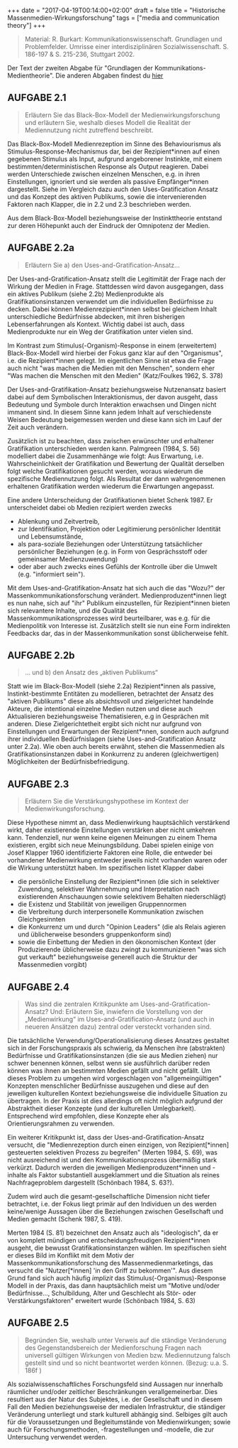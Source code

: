 +++
date = "2017-04-19T00:14:00+02:00"
draft = false
title = "Historische Massenmedien-Wirkungsforschung"
tags = ["media and communication theory"]
+++

<!--
<img src="/media/telephone/Adolphe_Bitard_-_Téléphone.jpg" class="figure"> 
-->

> Material: R. Burkart: Kommunikationswissenschaft. Grundlagen und Problemfelder. Umrisse einer interdisziplinären Sozialwissenschaft. S. 186-197 & S. 215-236, Stuttgart 2002.

<!--more-->

Der Text der zweiten Abgabe für "Grundlagen der Kommunikations- Medientheorie". Die anderen Abgaben findest du [hier](./tags/media-and-communication-theory/)

## AUFGABE 2.1

> Erläutern Sie das Black-Box-Modell der Medienwirkungsforschung und erläutern Sie, weshalb dieses Modell die Realität der Mediennutzung nicht zutreffend beschreibt.

Das Black-Box-Modell Medienrezeption im Sinne des Behaviourismus als Stimulus-Response-Mechanismus dar, bei der Rezipient\*innen auf einen gegebenen Stimulus als Input, aufgrund angeborener Instinkte, mit einem bestimmten/deterministischen Response als Output reagieren. Dabei werden Unterschiede zwischen einzelnen Menschen, e.g. in ihren Einstellungen, ignoriert und sie werden als passive Empfänger\*innen dargestellt. Siehe im Vergleich dazu auch den Uses-Gratification Ansatz und das Konzept des aktiven Publikums, sowie die intervenierenden Faktoren nach Klapper, die in 2.2 und 2.3 beschrieben werden.

Aus dem Black-Box-Modell beziehungsweise der Instinkttheorie entstand zur deren Höhepunkt auch der Eindruck der Omnipotenz der Medien. 

## AUFGABE 2.2a

> Erläutern Sie a) den Uses-and-Gratification-Ansatz... 

Der Uses-and-Gratification-Ansatz stellt die Legitimität der Frage nach der Wirkung der Medien in Frage. Stattdessen wird davon ausgegangen, dass ein aktives Publikum (siehe 2.2b) Medienprodukte als Gratifikationsinstanzen verwendet um die individuellen Bedürfnisse zu decken. Dabei können Medienrezipient\*innen selbst bei gleichem Inhalt unterschiedliche Bedürfnisse abdecken, mit ihren bisherigen Lebenserfahrungen als Kontext. Wichtig dabei ist auch, dass Medienprodukte nur ein Weg der Gratifikation unter vielen sind. 

Im Kontrast zum Stimulus(-Organism)-Response in einem (erweitertem) Black-Box-Modell wird hierbei der Fokus ganz klar auf den "Organismus", i.e. die Rezipient\*innen gelegt. Im eigentlichen Sinne ist etwa die Frage auch nicht "was machen die Medien mit den Menschen", sondern eher "Was machen die Menschen mit den Medien" (Katz/Foulkes 1962, S. 378)

Der Uses-and-Gratifikation-Ansatz beziehungsweise Nutzenansatz basiert dabei auf dem Symbolischen Interaktionismus, der davon ausgeht, dass Bedeutung und Symbole durch Interaktion erwachsen und Dingen nicht immanent sind. In diesem Sinne kann jedem Inhalt auf verschiedenste Weisen Bedeutung beigemessen werden und diese kann sich im Lauf der Zeit auch verändern.

Zusätzlich ist zu beachten, dass zwischen erwünschter und erhaltener Gratifikation unterschieden werden kann. Palmgreen (1984, S. 56) modelliert dabei die Zusammenhänge wie folgt: Aus Erwartung, i.e. Wahrscheinlichkeit der Gratifikation und Bewertung der Qualität derselben folgt welche Gratifikationen gesucht werden, woraus wiederum die spezifische Mediennutzung folgt. Als Resultat der dann wahrgenommenen erhaltenen Gratifikation werden wiederum die Erwartungen angepasst.

Eine andere Unterscheidung der Gratifikationen bietet Schenk 1987. Er unterscheidet dabei ob Medien rezipiert werden zwecks 

* Ablenkung und Zeitvertreib,
* zur Identifikation, Projektion oder Legitimierung persönlicher Identität und Lebensumstände,
* als para-soziale Beziehungen oder Unterstützung tatsächlicher persönlicher Beziehungen (e.g. in Form von Gesprächsstoff oder gemeinsamer Medienzuwendung)
* oder aber auch zwecks eines Gefühls der Kontrolle über die Umwelt (e.g. "informiert sein").

Mit dem Uses-and-Gratifikation-Ansatz hat sich auch die das "Wozu?" der Massenkommunikationsforschung verändert. Medienproduzent\*innen liegt es nun nahe, sich auf "ihr" Publikum einzustellen, für Rezipient\*innen bieten sich relevantere Inhalte, und die Qualität des Massenkommunikationsprozesses wird beurteilbarer, was e.g. für die Medienpolitik von Interesse ist. Zusätzlich stellt sie nun eine Form indirekten Feedbacks dar, das in der Massenkommunikation sonst üblicherweise
fehlt.

## AUFGABE 2.2b

> ... und b) den Ansatz des „aktiven Publikums“

Statt wie im Black-Box-Modell (siehe 2.2a) Rezipient\*innen als passive, Instinkt-bestimmte Entitäten zu modellieren, betrachtet der Ansatz des "aktiven Publikums" diese als absichtsvoll und zielgerichtet handelnde Akteure, die intentional einzelne Medien nutzen und diese auch Aktualisieren beziehungsweise Thematisieren, e.g in Gesprächen mit anderen. Diese Zielgerichtetheit ergibt sich nicht nur aufgrund von Einstellungen und Erwartungen der Rezipient\*nnen, sondern auch
aufgrund ihrer individuellen Bedürfnislagen (siehe Uses-and-Gratification Ansatz unter 2.2a). Wie oben auch bereits erwähnt, stehen die Massenmedien als Gratifikationsinstanzen dabei in Konkurrenz zu anderen (gleichwertigen) Möglichkeiten der Bedürfnisbefriedigung. 


## AUFGABE 2.3

> Erläutern Sie die Verstärkungshypothese im Kontext der Medienwirkungsforschung.

Diese Hypothese nimmt an, dass Medienwirkung hauptsächlich verstärkend wirkt, daher existierende Einstellungen verstärken aber nicht umkehren kann. Tendenziell, nur wenn keine eigenen Meinungen zu einem Thema existieren, ergibt sich neue Meinungsbildung. Dabei spielen einige von Josef Klapper 1960 identifizierte Faktoren eine Rolle, die entweder bei vorhandener Medienwirkung entweder jeweils nicht vorhanden waren oder die Wirkung unterstützt haben. Im spezifischen listet Klapper
dabei 

* die persönliche Einstellung der Rezipient\*innen (die sich in selektiver Zuwendung, selektiver Wahrnehmung und Interpretation nach existierenden Anschauungen sowie selektivem Behalten niederschlägt)
* die Existenz und Stabilität von jeweiligen Gruppennormen 
* die Verbreitung durch interpersonelle Kommunikation zwischen Gleichgesinnten
* die Konkurrenz um und durch "Opinion Leaders" (die als Relais agieren und üblicherweise besonders gruppenkonform sind)
* sowie die Einbettung der Medien in den ökonomischen Kontext (der Produzierende üblicherweise dazu zwingt zu kommunizieren "was sich gut verkauft" beziehungsweise generell auch die Struktur der Massenmedien vorgibt)


## AUFGABE 2.4

> Was sind die zentralen Kritikpunkte am Uses-and-Gratification-Ansatz? Und: Erläutern Sie, inwiefern die Vorstellung von der „Medienwirkung“ im Uses-and-Gratification-Ansatz (und auch in neueren Ansätzen dazu) zentral oder versteckt vorhanden sind.

Die tatsächliche Verwendung/Operationalisierung dieses Ansatzes gestaltet sich in der Forschungspraxis als schwierig, da Menschen ihre (abstrakten) Bedürfnisse und Gratifikationsinstanzen (die sie aus Medien ziehen) nur schwer benennen können, selbst wenn sie ausführlich darüber reden können was ihnen an bestimmten Medien gefällt und nicht gefällt. Um dieses Problem zu umgehen wird vorgeschlagen von "allgemeingültigen" Konzepten menschlicher Bedürfnisse auszugehen und diese auf
den jeweiligen kulturellen Kontext beziehungsweise die individuelle Situation zu übertragen. In der Praxis ist dies allerdings oft nicht möglich aufgrund der Abstraktheit dieser Konzepte (und der kulturellen Umlegbarkeit). Entsprechend wird empfohlen, diese Konzepte eher als Orientierungsrahmen zu verwenden.

Ein weiterer Kritikpunkt ist, dass der Uses-and-Gratification-Ansatz versucht, die "Medienrezeption durch einen einzigen, von Rezipient[\*innen] gesteuerten selektiven Prozess zu begreifen" (Merten 1984, S. 69), was nicht ausreichend ist und den Kommunikationsprozess übermäßig stark verkürzt. Dadurch werden die jeweiligen Medienproduzent\*innen und -inhalte als Faktor substantiell ausgeklammert und die Situation als reines Nachfrageproblem dargestellt (Schönbach 1984, S.
63?).

Zudem wird auch die gesamt-gesellschaftliche Dimension nicht tiefer betrachtet, i.e. der Fokus liegt primär auf den Individuen un des werden keine/wenige Aussagen über die Beziehungen zwischen Gesellschaft und Medien gemacht (Schenk 1987, S. 419).

Merten 1984 (S. 81) bezeichnet den Ansatz auch als "ideologisch", da er von komplett mündigen und entscheidungsfreudigen Rezipient\*innen ausgeht, die bewusst Gratifikationsinstanzen wählen. Im spezifischen sieht er dieses Bild im Konflikt mit dem Motiv der Massenkommunikationsforschung des Massenmedienmarketings, das versucht die "Nutzer[\*innen] 'in den Griff zu bekommen'". Aus diesem Grund fand sich auch häufig *implizit* das Stimulus(-Organismus)-Response Modell
in der Praxis, das dann hauptsächlich meist um "Motive und/oder Bedürfnisse..., Schulbildung, Alter und Geschlecht als Stör- oder Verstärkungsfaktoren" erweitert wurde (Schönbach 1984, S. 63)

## AUFGABE 2.5

> Begründen Sie, weshalb unter Verweis auf die ständige Veränderung des Gegenstandsbereich der Medienforschung Fragen nach universell gültigen Wirkungen von Medien bzw. Mediennutzung falsch gestellt sind und so nicht beantwortet werden können. (Bezug: u.a. S. 186f )

Als sozialwissenschaftliches Forschungsfeld sind Aussagen nur innerhalb räumlicher und/oder zeitlicher Beschränkungen verallgemeinerbar. Dies resultiert aus der Natur des Subjektes, i.e. der Gesellschaft und in diesem Fall den Medien beziehungsweise der medialen Infrastruktur, die ständiger Veränderung unterliegt und stark kulturell abhängig sind. Selbiges gilt auch für die Voraussetzungen und Begleitumstände von Medienwirkungen; sowie auch für Forschungsmethoden, -fragestellungen und -modelle, die zur Untersuchung verwendet werden.
